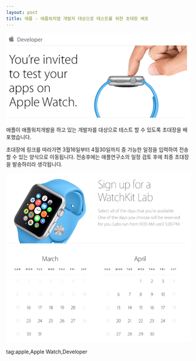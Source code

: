 ```yaml
---
layout: post
title: 애플 - 애플워치앱 개발자 대상으로 테스트를 위한 초대장 배포
---
```

![apple watch developer invite](/images/posts/apple_watch_developer_invite_01.png)
애플이 애플워치개발을 하고 있는 개발자를 대상으로 테스트 할 수 있도록 초대장을 배포했습니다.

초대장에 링크를 따라가면 3월16일부터 4월30일까지 중 가능한 일정을 입력하여 전송할 수 있는 양식으로 이동됩니다. 전송후에는 애플연구소의 일정 검토 후에 최종 초대장을 발송하리라 생각됩니다.

![apple watch developer invite](/images/posts/apple_watch_developer_invite_02.png)

tag:apple,Apple Watch,Developer
